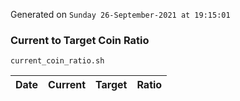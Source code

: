 Generated on `Sunday 26-September-2021 at 19:15:01`

### Current to Target Coin Ratio
`current_coin_ratio.sh`

Date|Current|Target|Ratio
---|---|---|---
